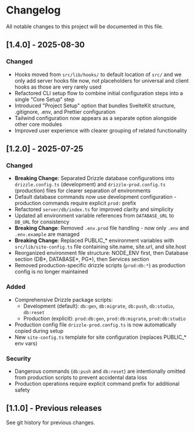 # Changelog

All notable changes to this project will be documented in this file.

## [1.4.0] - 2025-08-30

### Changed
- Hooks moved from `src/lib/hooks/` to default location of `src/` and we only add server hooks file now, not placeholders for universal and client hooks as those are very rarely used
- Refactored CLI setup flow to combine initial configuration steps into a single "Core Setup" step
- Introduced "Project Setup" option that bundles SvelteKit structure, .gitignore, .env, and Prettier configuration
- Tailwind configuration now appears as a separate option alongside other core modules
- Improved user experience with clearer grouping of related functionality

## [1.2.0] - 2025-07-25

### Changed
- **Breaking Change**: Separated Drizzle database configurations into `drizzle.config.ts` (development) and `drizzle-prod.config.ts` (production) files for clearer separation of environments
- Default database commands now use development configuration - production commands require explicit `prod:` prefix
- Refactored `server/db/index.ts` for improved clarity and simplicity
- Updated all environment variable references from `DATABASE_URL` to `DB_URL` for consistency
- **Breaking Change**: Removed `.env.prod` file handling - now only `.env` and `.env.example` are managed
- **Breaking Change**: Replaced PUBLIC_* environment variables with `src/lib/site-config.ts` file containing site.name, site.url, and site.host
- Reorganized environment file structure: NODE_ENV first, then Database section (DB*, DATABASE*, PG*), then Services section
- Removed production-specific drizzle scripts (`prod:db:*`) as production config is no longer maintained

### Added
- Comprehensive Drizzle package scripts:
  - Development (default): `db:gen`, `db:migrate`, `db:push`, `db:studio`, `db:reset`
  - Production (explicit): `prod:db:gen`, `prod:db:migrate`, `prod:db:studio`
- Production config file `drizzle-prod.config.ts` is now automatically copied during setup
- New `site-config.ts` template for site configuration (replaces PUBLIC_* env vars)

### Security
- Dangerous commands (`db:push` and `db:reset`) are intentionally omitted from production scripts to prevent accidental data loss
- Production operations require explicit command prefix for additional safety

## [1.1.0] - Previous releases

See git history for previous changes.
